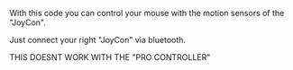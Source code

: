 With this code you can control your mouse with the motion sensors of the "JoyCon".

Just connect your right "JoyCon" via bluetooth.

THIS DOESNT WORK WITH THE "PRO CONTROLLER"
